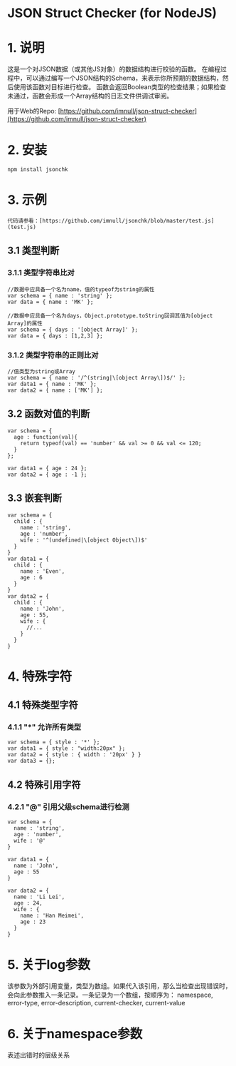 JSON Struct Checker (for NodeJS)
================================
# 1. 说明
这是一个对JSON数据（或其他JS对象）的数据结构进行校验的函数。
在编程过程中，可以通过编写一个JSON结构的Schema，来表示你所预期的数据结构，然后使用该函数对目标进行检查。
函数会返回Boolean类型的检查结果；如果检查未通过，函数会形成一个Array结构的日志文件供调试审阅。

用于Web的Repo: [https://github.com/imnull/json-struct-checker](https://github.com/imnull/json-struct-checker)

# 2. 安装

    npm install jsonchk

# 3. 示例
    代码请参看：[https://github.com/imnull/jsonchk/blob/master/test.js](test.js)

## 3.1 类型判断
### 3.1.1 类型字符串比对
    //数据中应具备一个名为name，值的typeof为string的属性
    var schema = { name : 'string' };
    var data = { name : 'MK' };

    //数据中应具备一个名为days，Object.prototype.toString回调其值为[object Array]的属性
    var schema = { days : '[object Array]' };
    var data = { days : [1,2,3] };

### 3.1.2 类型字符串的正则比对
    //值类型为string或Array
    var schema = { name : '/^(string|\[object Array\])$/' };
    var data1 = { name : 'MK' };
    var data2 = { name : ['MK'] };

## 3.2 函数对值的判断
    var schema = {
      age : function(val){
        return typeof(val) == 'number' && val >= 0 && val <= 120;
      }
    };

    var data1 = { age : 24 };
    var data2 = { age : -1 };

## 3.3 嵌套判断
    var schema = {
      child : {
        name : 'string',
        age : 'number',
        wife : '^(undefined|\[object Object\])$'
      }
    }
    var data1 = {
      child : {
        name : 'Even',
        age : 6
      }
    }
    var data2 = {
      child : {
        name : 'John',
        age : 55,
        wife : {
          //...
        }
      }
    }

# 4. 特殊字符
## 4.1 特殊类型字符
### 4.1.1 "*" 允许所有类型

    var schema = { style : '*' };
    var data1 = { style : "width:20px" };
    var data2 = { style : { width : '20px' } }
    var data3 = {};

## 4.2 特殊引用字符
### 4.2.1 "@" 引用父级schema进行检测

    var schema = {
      name : 'string',
      age : 'number',
      wife : '@'
    }

    var data1 = {
      name : 'John',
      age : 55
    }

    var data2 = {
      name : 'Li Lei',
      age : 24,
      wife : {
        name : 'Han Meimei',
        age : 23
      }
    }

# 5. 关于log参数
该参数为外部引用变量，类型为数组。如果代入该引用，那么当检查出现错误时，会向此参数推入一条记录。一条记录为一个数组，按顺序为：
    namespace, error-type, error-description, current-checker, current-value

# 6. 关于namespace参数
表述出错时的层级关系
